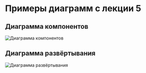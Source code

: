 # Примеры диаграмм с лекции 5

## Диаграмма компонентов

![Диаграмма компонентов](http://www.plantuml.com/plantuml/proxy?cache=no&src=https://github.com/is-uml-y25/lectures/raw/main/lecture-05/components.puml)

## Диаграмма развёртывания

![Диаграмма развёртывания](http://www.plantuml.com/plantuml/proxy?cache=no&src=https://github.com/is-uml-y25/lectures/raw/main/lecture-05/deployment.puml)
